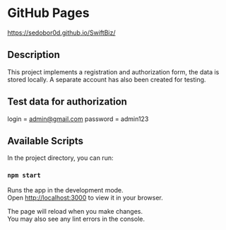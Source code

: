 # GitHub Pages

https://sedobor0d.github.io/SwiftBiz/

## Description

This project implements a registration and authorization form, the data is stored locally. 
A separate account has also been created for testing.

## Test data for authorization

login = admin@gmail.com 
password = admin123

## Available Scripts

In the project directory, you can run:

### `npm start`

Runs the app in the development mode.\
Open [http://localhost:3000](http://localhost:3000) to view it in your browser.

The page will reload when you make changes.\
You may also see any lint errors in the console.
